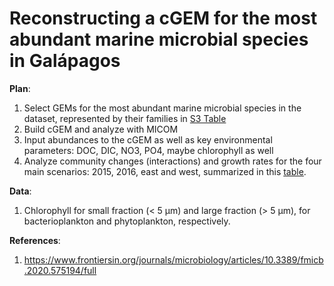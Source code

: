 # Reconstructing a cGEM for the most abundant marine microbial species in Galápagos


__Plan__:

1. Select GEMs for the most abundant marine microbial species in the dataset, represented by their families in [S3 Table](cgem_galapagos/data/Table_3.XLSX)
2. Build cGEM and analyze with MICOM
3. Input abundances to the cGEM as well as key environmental parameters: DOC, DIC, NO3, PO4, maybe chlorophyll as well
4. Analyze community changes (interactions) and growth rates for the four main scenarios: 2015, 2016, east and west, summarized in this [table](cgem_galapagos/outputs/Galapagos_Archipelago_Key_Changes.tsv).

__Data__:

1. Chlorophyll for small fraction (< 5 µm) and large fraction (> 5 µm), for bacterioplankton and phytoplankton, respectively.

__References__:

1. https://www.frontiersin.org/journals/microbiology/articles/10.3389/fmicb.2020.575194/full